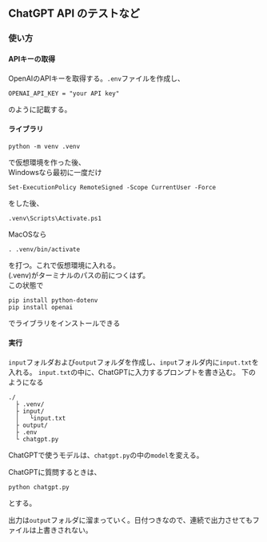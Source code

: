 ## ChatGPT API のテストなど
### 使い方
#### APIキーの取得
OpenAIのAPIキーを取得する。```.env```ファイルを作成し、  
```
OPENAI_API_KEY = "your API key"
```  
のように記載する。

#### ライブラリ
```
python -m venv .venv
```
で仮想環境を作った後、  
Windowsなら最初に一度だけ
```
Set-ExecutionPolicy RemoteSigned -Scope CurrentUser -Force
```
をした後、
```
.venv\Scripts\Activate.ps1
```
MacOSなら
```
. .venv/bin/activate
```
を打つ。これで仮想環境に入れる。  
(.venv)がターミナルのパスの前につくはず。  
この状態で
```
pip install python-dotenv
pip install openai
```
でライブラリをインストールできる

#### 実行
```input```フォルダおよび```output```フォルダを作成し、```input```フォルダ内に```input.txt```を入れる。
```input.txt```の中に、ChatGPTに入力するプロンプトを書き込む。
下のようになる
```
./
  ├ .venv/
  ├ input/
  │   └input.txt
  ├ output/
  ├ .env
  └ chatgpt.py
```

ChatGPTで使うモデルは、```chatgpt.py```の中の```model```を変える。

ChatGPTに質問するときは、  
```
python chatgpt.py
```  
とする。

出力は```output```フォルダに溜まっていく。日付つきなので、連続で出力させてもファイルは上書きされない。
